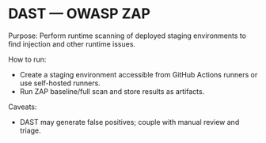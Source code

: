 # DAST — OWASP ZAP

Purpose: Perform runtime scanning of deployed staging environments to find injection and other runtime issues.

How to run:
- Create a staging environment accessible from GitHub Actions runners or use self-hosted runners.
- Run ZAP baseline/full scan and store results as artifacts.

Caveats:
- DAST may generate false positives; couple with manual review and triage.
